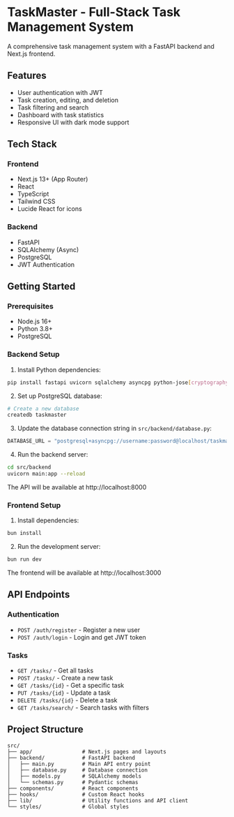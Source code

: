 # TaskMaster - Full-Stack Task Management System

A comprehensive task management system with a FastAPI backend and Next.js frontend.

## Features

- User authentication with JWT
- Task creation, editing, and deletion
- Task filtering and search
- Dashboard with task statistics
- Responsive UI with dark mode support

## Tech Stack

### Frontend
- Next.js 13+ (App Router)
- React
- TypeScript
- Tailwind CSS
- Lucide React for icons

### Backend
- FastAPI
- SQLAlchemy (Async)
- PostgreSQL
- JWT Authentication

## Getting Started

### Prerequisites

- Node.js 16+
- Python 3.8+
- PostgreSQL

### Backend Setup

1. Install Python dependencies:

```bash
pip install fastapi uvicorn sqlalchemy asyncpg python-jose[cryptography] passlib[bcrypt] python-multipart
```

2. Set up PostgreSQL database:

```bash
# Create a new database
createdb taskmaster
```

3. Update the database connection string in `src/backend/database.py`:

```python
DATABASE_URL = "postgresql+asyncpg://username:password@localhost/taskmaster"
```

4. Run the backend server:

```bash
cd src/backend
uvicorn main:app --reload
```

The API will be available at http://localhost:8000

### Frontend Setup

1. Install dependencies:

```bash
bun install
```

2. Run the development server:

```bash
bun run dev
```

The frontend will be available at http://localhost:3000

## API Endpoints

### Authentication
- `POST /auth/register` - Register a new user
- `POST /auth/login` - Login and get JWT token

### Tasks
- `GET /tasks/` - Get all tasks
- `POST /tasks/` - Create a new task
- `GET /tasks/{id}` - Get a specific task
- `PUT /tasks/{id}` - Update a task
- `DELETE /tasks/{id}` - Delete a task
- `GET /tasks/search/` - Search tasks with filters

## Project Structure

```
src/
├── app/                # Next.js pages and layouts
├── backend/            # FastAPI backend
│   ├── main.py         # Main API entry point
│   ├── database.py     # Database connection
│   ├── models.py       # SQLAlchemy models
│   └── schemas.py      # Pydantic schemas
├── components/         # React components
├── hooks/              # Custom React hooks
├── lib/                # Utility functions and API client
└── styles/             # Global styles
```
